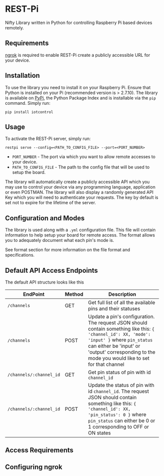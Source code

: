 # REST-Pi
Nifty Library written in Python for controlling Raspberry Pi based devices remotely.

## Requirements
[ngrok](https://ngrok.com/) is required to enable REST-Pi create a publicly accessible URL for your device.

## Installation
To use the library you need to install it on your Raspberry Pi. Ensure that Python is installed on your Pi (recommended version is > 2.7.10). The library is available on [PyPi](https://pypi.python.org/pypi), the Python Package Index and is installable via the `pip` command. Simply run:
```
pip install iotcontrol
```
## Usage
To activate the REST-Pi server, simply run:
```
restpi serve --config=<PATH_TO_CONFIG_FILE> --port=<PORT_NUMBER>
```
- `PORT_NUMBER` - The port via which you want to allow remote accesses to your device.
- `PATH_TO_CONFIG_FILE` - The path to the config file that will be used to setup the board.

The library will automatically create a publicly accessible API which you may use to control your device via any programming language, application or even POSTMAN. The library will also display a randomly generated API Key which you will need to authenticate your requests. The key by default is set not to expire for the lifetime of the server.

## Configuration and Modes
The library is used along with a `.yml` configuration file. This file will contain information to help setup your board for remote access. The format allows you to adequately document what each pin's mode is.

See format section for more information on the file format and specifications.

## Default API Access Endpoints
The default API structure looks like this

| EndPoint  | Method | Description |
| ------------- | ------------- | ------------- |
| `/channels`  | GET  | Get full list of all the available pins and their statuses |
| `/channels`  | POST  | Update a pin's configuration. The request JSON should contain something like this: `{ 'channel_id': XX, 'mode': 'input' }` where `pin_status` can either be 'input' or 'output' corresponding to the mode you would like to set for that channel |
| `/channels/:channel_id`  | GET  | Get pin status of pin with id `channel_id` |
| `/channels/:channel_id`  | POST  | Update the status of pin with id `channel_id`. The request JSON should contain something like this: `{ 'channel_id': XX, 'pin_status': 0 }` where `pin_status` can either be 0 or 1 corresponding to OFF or ON states |

## Access Requirements

## Configuring ngrok
